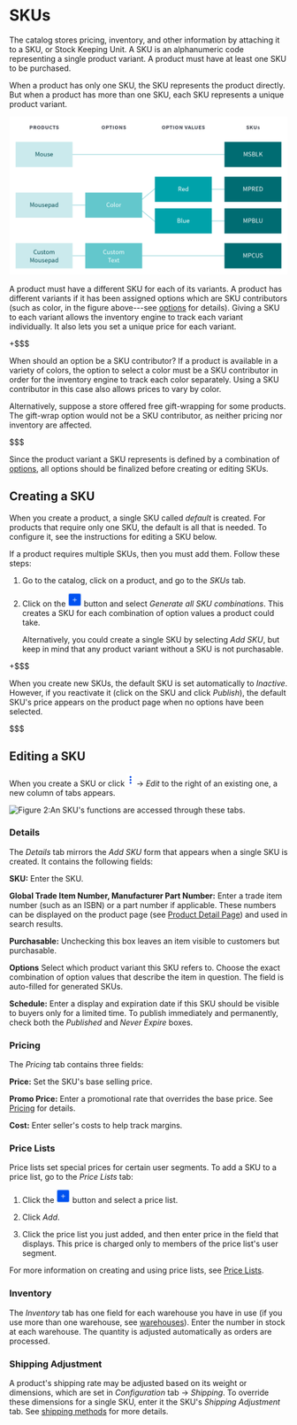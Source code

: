 # SKUs [](id=skus)

The catalog stores pricing, inventory, and other information by attaching it to
a SKU, or Stock Keeping Unit. A SKU is an alphanumeric code representing
a single product variant. A product must have at least one SKU to be purchased.

When a product has only one SKU, the SKU represents the product directly. But
when a product has more than one SKU, each SKU represents a unique product
variant.

![Figure 1: The SKU is a holder for certain kinds of product information. When a product requires that data---price, inventory levels---to be stored separately for different variants, then it requires more than on SKU.](../../../images/skus-2x.png)

A product must have a different SKU for each of its variants.  A product has
different variants if it has been assigned options which are SKU contributors
(such as color, in the figure above---see
[options](/web/liferay-emporio/documentation/-/knowledge_base/7-1/options) for
details). Giving a SKU to each variant allows the inventory engine to track each
variant individually. It also lets you set a unique price for each variant.

+$$$

When should an option be a SKU contributor? If a product is available in
a variety of colors, the option to select a color must be a SKU contributor in
order for the inventory engine to track each color separately. Using a SKU
contributor in this case also allows prices to vary by color.

Alternatively, suppose a store offered free gift-wrapping for some products. The
gift-wrap option would not be a SKU contributor, as neither pricing nor
inventory are affected.

$$$

Since the product variant a SKU represents is defined by a combination of
[options](/web/liferay-emporio/documentation/-/knowledge_base/7-1/options),
all options should be finalized before creating or editing SKUs.

## Creating a SKU [](id=creating-a-sku)

When you create a product, a single SKU called *default* is created. For
products that require only one SKU, the default is all that is needed. To
configure it, see the instructions for editing a SKU below.

If a product requires multiple SKUs, then you must add them. Follow these steps:

1.  Go to the catalog, click on a product, and go to the *SKUs* tab.

2.  Click on the ![Add](../../../images/icon-add.png) button and select
    *Generate all SKU combinations*. This creates a SKU for each combination of
    option values a product could take.

    Alternatively, you could create a single SKU by selecting *Add SKU*, but
    keep in mind that any product variant without a SKU is not purchasable.

+$$$

When you create new SKUs, the default SKU is set automatically to *Inactive*.
However, if you reactivate it (click on the SKU and click *Publish*), the
default SKU's price appears on the product page when no options have been
selected.

$$$

## Editing a SKU [](id=editing-an-sku)

When you create a SKU or click ![Options](../../../images/icon-options.png)
&rarr; *Edit* to the right of an existing one, a new column of tabs appears. 

![Figure 2:An SKU's functions are accessed through these tabs.](../../../images/skus.png)

### Details [](id=details)

The *Details* tab mirrors the *Add SKU* form that appears when a single SKU is
created. It contains the following fields:

**SKU:** Enter the SKU.

**Global Trade Item Number, Manufacturer Part Number:** Enter a trade item
number (such as an ISBN) or a part number if applicable. These numbers can be
displayed on the product page (see 
[Product Detail Page](/discover/portal/-knowledge_base/7_1/catalog-options)) and used in search
results. 

**Purchasable:** Unchecking this box leaves an item visible to customers but
purchasable.

**Options** Select which product variant this SKU refers to. Choose the exact
combination of option values that describe the item in question. The field is
auto-filled for generated SKUs.

**Schedule:** Enter a display and expiration date if this SKU should be visible
to buyers only for a limited time. To publish immediately and permanently, check
both the *Published* and *Never Expire* boxes.

### Pricing [](id=pricing)

The *Pricing* tab contains three fields:

**Price:** Set the SKU's base selling price.

**Promo Price:** Enter a promotional rate that overrides the base price. See
[Pricing](/discover/portal/-/knowledge_base/7.1/pricing#price-lists) for
details.

**Cost:** Enter seller's costs to help track margins.

### Price Lists [](id=price-lists)

Price lists set special prices for certain user segments. To add a SKU to
a price list, go to the *Price Lists* tab:

1.  Click the ![Add](../../../images/icon-add.png) button and select
    a price list.

2.  Click *Add*.

3.  Click the price list you just added, and then enter price in the field that
    displays. This price is charged only to members of the price list's user
    segment.

For more information on creating and using price lists, see 
[Price Lists](/discover/portal/-/knowledge_base/7.1/pricing#price-lists). 

### Inventory [](id=inventory)

The *Inventory* tab has one field for each warehouse you have in use (if you
use more than one warehouse, see
[warehouses](/web/liferay-emporio/documentation/-/knowledge_base/7-1/inventory)).
Enter the number in stock at each warehouse. The quantity is adjusted
automatically as orders are processed.

### Shipping Adjustment [](id=shipping-adjustment)

A product's shipping rate may be adjusted based on its weight or dimensions,
which are set in *Configuration* tab &rarr; *Shipping*. To override these
dimensions for a single SKU, enter it the SKU's *Shipping Adjustment* tab. See
[shipping methods](/discover/portal/-/knowledge_base/7.1/shipping-methods) for
more details.
